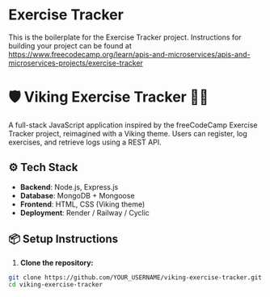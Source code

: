 # Exercise Tracker

This is the boilerplate for the Exercise Tracker project. Instructions for building your project can be found at https://www.freecodecamp.org/learn/apis-and-microservices/apis-and-microservices-projects/exercise-tracker


# 🛡️ Viking Exercise Tracker 🏋️‍♂️

A full-stack JavaScript application inspired by the freeCodeCamp Exercise Tracker project, reimagined with a Viking theme. Users can register, log exercises, and retrieve logs using a REST API.

## ⚙️ Tech Stack

- **Backend**: Node.js, Express.js
- **Database**: MongoDB + Mongoose
- **Frontend**: HTML, CSS (Viking theme)
- **Deployment**: Render / Railway / Cyclic

## 📦 Setup Instructions

1. **Clone the repository:**

```bash
git clone https://github.com/YOUR_USERNAME/viking-exercise-tracker.git
cd viking-exercise-tracker






